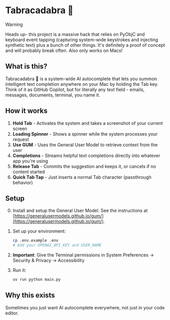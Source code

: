 # Tabracadabra 🎉

> [!WARNING]
> Heads up- this project is a massive hack that relies on PyObjC and keyboard event tapping (capturing system-wide keystrokes and injecting synthetic text) plus a bunch of other things. It's definitely a proof of concept and will probably break often. Also only works on Macs!

## What is this?

Tabracadabra 🎉 is a system-wide AI autocomplete that lets you summon intelligent text completion anywhere on your Mac by holding the Tab key. Think of it as GitHub Copilot, but for literally any text field - emails, messages, documents, terminal, you name it.

## How it works

1. **Hold Tab** - Activates the system and takes a screenshot of your current screen
2. **Loading Spinner** - Shows a spinner while the system processes your request
3. **Use GUM** - Uses the General User Model to retrieve context from the user
4. **Completions** - Streams helpful text completions directly into whatever app you're using
5. **Release Tab** - Commits the suggestion and keeps it, or cancels if no content started
6. **Quick Tab Tap** - Just inserts a normal Tab character (passthrough behavior)

## Setup

0. Install and setup the General User Model. See the instructions at [https://generalusermodels.github.io/gum/](https://generalusermodels.github.io/gum/).

1. Set up your environment:
   ```bash
   cp .env.example .env
   # Add your OPENAI_API_KEY and USER_NAME
   ```

2. **Important**: Give the Terminal permissions in System Preferences → Security & Privacy → Accessibility

3. Run it:
   ```bash
   uv run python main.py
   ```

## Why this exists

Sometimes you just want AI autocomplete everywhere, not just in your code editor.